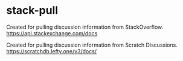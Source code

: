 # stack-pull
Created for pulling discussion information from StackOverflow.
https://api.stackexchange.com/docs

Created for pulling discussion information from Scratch Discussions.
https://scratchdb.lefty.one/v3/docs/
